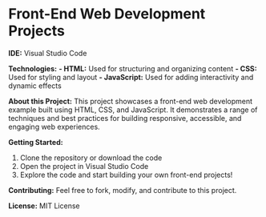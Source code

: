 <h1>Front-End Web Development Projects</h1>

**IDE:** Visual Studio Code

**Technologies:**
**- HTML:** Used for structuring and organizing content
**- CSS:** Used for styling and layout
**- JavaScript:** Used for adding interactivity and dynamic effects

**About this Project:**
This project showcases a front-end web development example built using HTML, CSS, and JavaScript. It demonstrates a range of techniques and best practices for building responsive, accessible, and engaging web experiences.

**Getting Started:**
1. Clone the repository or download the code
2. Open the project in Visual Studio Code
3. Explore the code and start building your own front-end projects!

**Contributing:**
Feel free to fork, modify, and contribute to this project.

**License:**
MIT License
